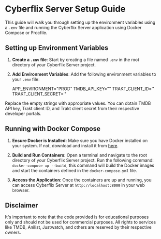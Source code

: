 

# Cyberflix Server Setup Guide

This guide will walk you through setting up the environment variables using a `.env` file and running the Cyberflix Server application using Docker Compose or Procfile.

## Setting up Environment Variables

1. **Create a `.env` file**: Start by creating a file named `.env` in the root directory of your Cyberflix Server project.

2. **Add Environment Variables**:
   Add the following environment variables to your `.env` file:

    APP_ENVIRONMENT="PROD"
    TMDB_API_KEY=""
    TRAKT_CLIENT_ID=''
    TRAKT_CLIENT_SECRET=''

 Replace the empty strings with appropriate values. You can obtain TMDB API key, Trakt client ID, and Trakt client secret from their respective developer portals.

## Running with Docker Compose

1. **Ensure Docker is Installed**: Make sure you have Docker installed on your system. If not, download and install it from [here](https://www.docker.com/products/docker-desktop).

2. **Build and Run Containers**:
Open a terminal and navigate to the root directory of your Cyberflix Server project.
Run the following command: `docker-compose up --build`, this command will build the Docker images and start the containers defined in the `docker-compose.yml` file.

3. **Access the Application**:
Once the containers are up and running, you can access Cyberflix Server at `http://localhost:8000` in your web browser.

## Disclaimer
It's important to note that the code provided is for educational purposes only and should not be used for commercial purposes. All rights to services like TMDB, Anilist, Justwatch, and others are reserved by their respective owners.
